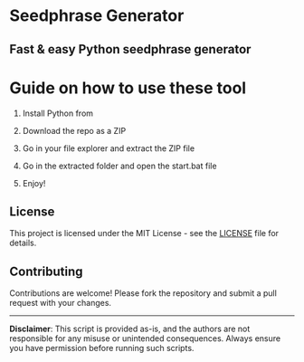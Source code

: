# Seedphrase Generator              
              
## Fast & easy Python seedphrase generator                 
                      
# Guide on how to use these tool                      
                     
1. Install Python from                     
          
2. Download the repo as a ZIP               
              
3. Go in your file explorer and extract the ZIP file              
                     
4. Go in the extracted folder and open the start.bat file              
                    
5. Enjoy!                 
                       
## License                         
             
This project is licensed under the MIT License - see the [LICENSE](LICENSE) file for details.                          
         
## Contributing           
               
Contributions are welcome! Please fork the repository and submit a pull request with your changes.                
               
---               
                     
**Disclaimer**: This script is provided as-is, and the authors are not responsible for any misuse or unintended consequences. Always ensure you have permission before running such scripts.                   